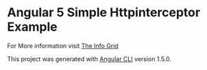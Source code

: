 # Angular 5 Simple Httpinterceptor Example

For More information visit [The Info Grid](https://github.com/angular/angular-cli) 

This project was generated with [Angular CLI](https://github.com/angular/angular-cli) version 1.5.0.


